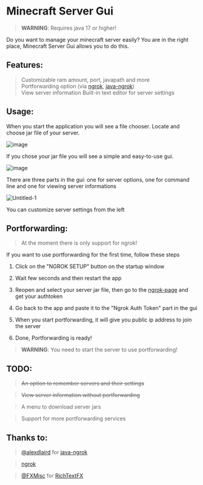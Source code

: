 # Minecraft Server Gui
> **WARNING**: Requires java 17 or higher!

Do you want to manage your minecraft server easily? You are in the right place, Minecraft Server Gui allows you to do this.

## **Features:**                
  >Customizable ram amount, port, javapath and more                 
  >Portforwarding option (via [ngrok](https://ngrok.com/), [java-ngrok](https://github.com/alexdlaird/java-ngrok))                   
  >View server information
  >Built-in text editor for server settings
  
## **Usage:**
When you start the application you will see a file chooser. Locate and choose jar file of your server.

  ![image](https://user-images.githubusercontent.com/85027678/210397651-0f9af1b3-961e-496a-9ae3-7c9e4886bfda.png)

If you chose your jar file you will see a simple and easy-to-use gui.

![image](https://user-images.githubusercontent.com/85027678/210393846-361f14b8-e8d0-49c3-9e47-9ed25a66fe42.png)

There are three parts in the gui: one for server options, one for command line and one for viewing server informations

![Untitled-1](https://user-images.githubusercontent.com/85027678/210394831-fbf17e71-13c6-4fd6-98ca-bc34db052a25.png)

You can customize server settings from the left

## **Portforwarding:**
> At the moment there is only support for ngrok!

If you want to use portforwarding for the first time, follow these steps
1) Click on the "NGROK SETUP" button on the startup window

2) Wait few seconds and then restart the app

3) Reopen and select your server jar file, then go to the [ngrok-page](https://dashboard.ngrok.com/get-started/your-authtoken) and get your authtoken

4) Go back to the app and paste it to the "Ngrok Auth Token" part in the gui

5) When you start portforwarding, it will give you public ip address to join the server

6) Done, Portforwarding is ready!

> **WARNING**: You need to start the server to use portforwarding!
                      
## **TODO:**                            
  > ~~An option to remember servers and their settings~~
  
  > ~~View server information without portforwarding~~

  > A menu to download server jars
  
  > Support for more portforwarding services
  
 ## Thanks to:                  
 >[@alexdlaird](https://github.com/alexdlaird) for [java-ngrok](https://github.com/alexdlaird/java-ngrok)  
 
 >[ngrok](https://ngrok.com/)

 >[@FXMisc](https://github.com/FXMisc) for [RichTextFX](https://github.com/FXMisc/RichTextFX)

